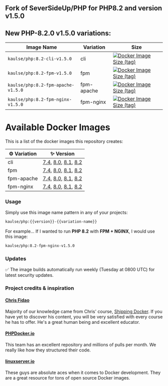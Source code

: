 ## Fork of SeverSideUp/PHP for PHP8.2 and version v1.5.0

## New PHP-8.2.0 v1.5.0 variations:

| Image Name                         | Variation  | Size                                                                                                                                                                                    |
|------------------------------------|------------|-----------------------------------------------------------------------------------------------------------------------------------------------------------------------------------------|
| `kaulse/php:8.2-cli-v1.5.0`        | cli        | [![Docker Image Size (tag)](https://img.shields.io/docker/image-size/kaulse/php/8.2-cli-v1.5.0)](https://hub.docker.com/r/kaulse/php/tags?name=cli&page=1&ordering=-name)               |
| `kaulse/php:8.2-fpm-v1.5.0`        | fpm        | [![Docker Image Size (tag)](https://img.shields.io/docker/image-size/kaulse/php/8.2-fpm-v1.5.0)](https://hub.docker.com/r/kaulse/php/tags?name=fpm&page=1&ordering=-name)               |
| `kaulse/php:8.2-fpm-apache-v1.5.0` | fpm-apache | [![Docker Image Size (tag)](https://img.shields.io/docker/image-size/kaulse/php/8.2-fpm-apache-v1.5.0)](https://hub.docker.com/r/kaulse/php/tags?name=fpm-apache&page=1&ordering=-name) |
| `kaulse/php:8.2-fpm-nginx-v1.5.0 ` | fpm-nginx  | [![Docker Image Size (tag)](https://img.shields.io/docker/image-size/kaulse/php/8.2-fpm-nginx-v1.5.0)](https://hub.docker.com/r/kaulse/php/tags?name=fpm-nginx&page=1&ordering=-name)   |

# Available Docker Images
This is a list of the docker images this repository creates:

| ⚙️ Variation | ✨ Version                                                                                                                                                                                                                                                                                                                                                                  |
|-------------|----------------------------------------------------------------------------------------------------------------------------------------------------------------------------------------------------------------------------------------------------------------------------------------------------------------------------------------------------------------------------|
| cli         | [7.4](https://hub.docker.com/r/kaulse/php/tags?name=7.4-cli&page=1&ordering=-name), [8.0](https://hub.docker.com/r/kaulse/php/tags?name=8.0-cli&page=1&ordering=-name), [8.1](https://hub.docker.com/r/kaulse/php/tags?name=8.1-cli&page=1&ordering=-name), [8.2](https://hub.docker.com/r/kaulse/php/tags?name=8.2-cli&page=1&ordering=-name)                             |
| fpm         | [7.4](https://hub.docker.com/r/kaulse/php/tags?name=7.4-fpm&page=1&ordering=-name), [8.0](https://hub.docker.com/r/kaulse/php/tags?name=8.0-fpm&page=1&ordering=-name), [8.1](https://hub.docker.com/r/kaulse/php/tags?name=8.1-fpm&page=1&ordering=-name), [8.2](https://hub.docker.com/r/kaulse/php/tags?name=8.2-fpm&page=1&ordering=-name)                             |
| fpm-apache  | [7.4](https://hub.docker.com/r/kaulse/php/tags?name=7.4-fpm-apache&page=1&ordering=-name), [8.0](https://hub.docker.com/r/kaulse/php/tags?name=8.0-fpm-apache&page=1&ordering=-name), [8.1](https://hub.docker.com/r/kaulse/php/tags?name=8.1-fpm-apache&page=1&ordering=-name), [8.2](https://hub.docker.com/r/kaulse/php/tags?name=8.2-fpm-apache&page=1&ordering=-name) |
| fpm-nginx   | [7.4](https://hub.docker.com/r/kaulse/php/tags?name=7.4-fpm-nginx&page=1&ordering=-name), [8.0](https://hub.docker.com/r/kaulse/php/tags?name=8.0-fpm-nginx&page=1&ordering=-name), [8.1](https://hub.docker.com/r/kaulse/php/tags?name=8.1-fpm-nginx&page=1&ordering=-name), [8.2](https://hub.docker.com/r/kaulse/php/tags?name=8.2-fpm-nginx&page=1&ordering=-name)     |

### Usage
Simply use this image name pattern in any of your projects:
```sh
kaulse/php:{{version}}-{{variation-name}}
```
For example... If I wanted to run **PHP 8.2** with **FPM + NGINX**, I would use this image:
```sh
kaulse/php:8.2-fpm-nginx-v1.5.0
```


### Updates
✅ The image builds automatically run weekly (Tuesday at 0800 UTC) for latest security updates.

### Project credits & inspiration

#### [Chris Fidao](https://github.com/fideloper)
Majority of our knowledge came from Chris' course, [Shipping Docker](https://serversforhackers.com/shipping-docker). If you have yet to discover his content, you will be very satisfied with every course he has to offer. He's a great human being and excellent educator.

#### [PHPDocker.io](https://github.com/phpdocker-io/base-images)
This team has an excellent repository and millions of pulls per month. We really like how they structured their code.

#### [linuxserver.io](https://www.linuxserver.io/)
These guys are absolute aces when it comes to Docker development. They are a great resource for tons of open source Docker images.
